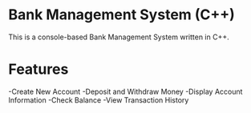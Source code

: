 # Bank Management System (C++)
This is a console-based Bank Management System written in C++.

# Features
-Create New Account
-Deposit and Withdraw Money
-Display Account Information
-Check Balance
-View Transaction History
